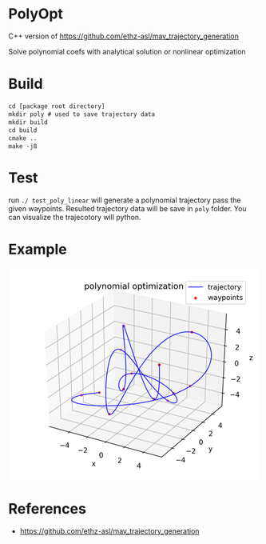 # PolyOpt
C++ version of https://github.com/ethz-asl/mav_trajectory_generation

Solve polynomial coefs with analytical solution or nonlinear optimization

# Build
```
cd [package root directory]
mkdir poly # used to save trajectory data
mkdir build
cd build
cmake ..
make -j8
```

# Test
run `./ test_poly_linear` will generate a polynomial trajectory pass the given waypoints. Resulted trajectory data will be save in `poly` folder. You can visualize the trajecotory will python.

# Example 

![](docs/POLY.png)

# References
- https://github.com/ethz-asl/mav_trajectory_generation